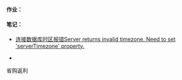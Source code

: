#### 作业：

#### 笔记：

- [连接数据库时区报错Server returns invalid timezone. Need to set 'serverTimezone' property.](https://www.cnblogs.com/fengxiaoqi/p/12897982.html)

- 

省购返利

